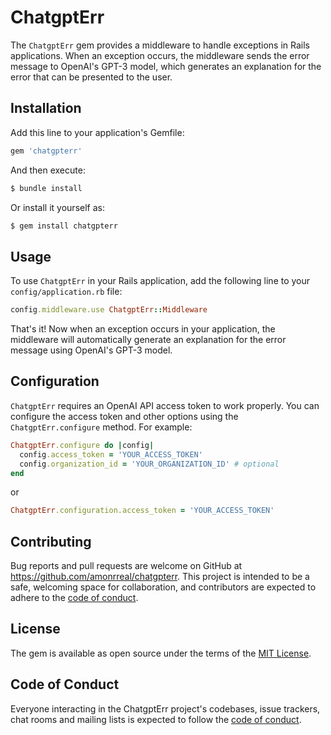 # ChatgptErr

The `ChatgptErr` gem provides a middleware to handle exceptions in Rails applications. When an exception occurs, the middleware sends the error message to OpenAI's GPT-3 model, which generates an explanation for the error that can be presented to the user.

## Installation

Add this line to your application's Gemfile:

```ruby
gem 'chatgpterr'
```

And then execute:

```ruby
$ bundle install
```

Or install it yourself as:

```ruby
$ gem install chatgpterr
```

## Usage

To use `ChatgptErr` in your Rails application, add the following line to your `config/application.rb` file:

```ruby
config.middleware.use ChatgptErr::Middleware
```

That's it! Now when an exception occurs in your application, the middleware will automatically generate an explanation for the error message using OpenAI's GPT-3 model.

## Configuration

`ChatgptErr` requires an OpenAI API access token to work properly. You can configure the access token and other options using the `ChatgptErr.configure` method. For example:

```ruby
ChatgptErr.configure do |config|
  config.access_token = 'YOUR_ACCESS_TOKEN'
  config.organization_id = 'YOUR_ORGANIZATION_ID' # optional
end
```

or

```ruby
ChatgptErr.configuration.access_token = 'YOUR_ACCESS_TOKEN'
```

## Contributing

Bug reports and pull requests are welcome on GitHub at https://github.com/amonrreal/chatgpterr. This project is intended to be a safe, welcoming space for collaboration, and contributors are expected to adhere to the [code of conduct](https://github.com/amonrreal/chatgpterr/blob/master/CODE_OF_CONDUCT.md).

## License

The gem is available as open source under the terms of the [MIT License](https://opensource.org/licenses/MIT).

## Code of Conduct

Everyone interacting in the ChatgptErr project's codebases, issue trackers, chat rooms and mailing lists is expected to follow the [code of conduct](https://github.com/amonrreal/chatgpterr/blob/master/CODE_OF_CONDUCT.md).
